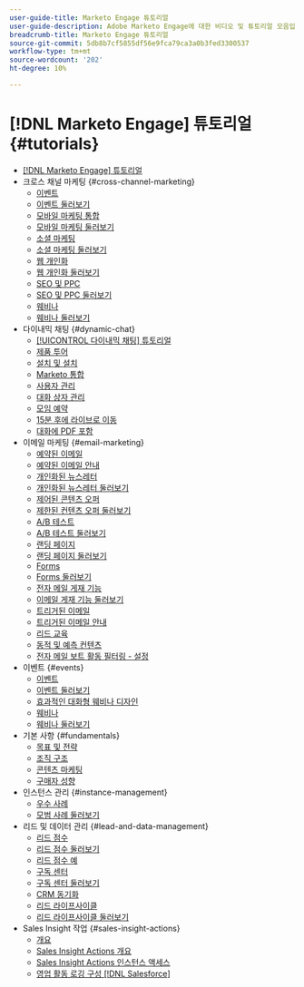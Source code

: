 ```yaml
---
user-guide-title: Marketo Engage 튜토리얼
user-guide-description: Adobe Marketo Engage에 대한 비디오 및 튜토리얼 모음입니다.
breadcrumb-title: Marketo Engage 튜토리얼
source-git-commit: 5db8b7cf5855df56e9fca79ca3a0b3fed3300537
workflow-type: tm+mt
source-wordcount: '202'
ht-degree: 10%

---
```



# [!DNL Marketo Engage] 튜토리얼 {#tutorials}

+ [[!DNL Marketo Engage] 튜토리얼](overview.md)
+ 크로스 채널 마케팅 {#cross-channel-marketing}
   + [이벤트](email-marketing/events-learn.md)
   + [이벤트 둘러보기](email-marketing/events-watch.md)
   + [모바일 마케팅 통합](cross-channel-marketing/mobile-marketing-learn.md)
   + [모바일 마케팅 둘러보기](cross-channel-marketing/mobile-marketing-watch.md)
   + [소셜 마케팅](cross-channel-marketing/social-marketing-learn.md)
   + [소셜 마케팅 둘러보기](cross-channel-marketing/social-marketing-watch.md)
   + [웹 개인화](cross-channel-marketing/web-personalization-learn.md)
   + [웹 개인화 둘러보기](cross-channel-marketing/web-personalization-watch.md)
   + [SEO 및 PPC](cross-channel-marketing/seo-and-ppc-learn.md)
   + [SEO 및 PPC 둘러보기](cross-channel-marketing/seo-and-ppc-watch.md)
   + [웨비나](email-marketing/webinar-learn.md)
   + [웨비나 둘러보기](email-marketing/webinar-watch.md)
+ 다이내믹 채팅 {#dynamic-chat}
   + [[!UICONTROL 다이내믹 채팅] 튜토리얼](dynamic-chat/dynamic-chat-overview.md)
   + [제품 투어](dynamic-chat/product-tour.md)
   + [설치 및 설치](dynamic-chat/setup.md)
   + [Marketo 통합](dynamic-chat/marketo-integration.md)
   + [사용자 관리](dynamic-chat/user-management.md)
   + [대화 상자 관리](dynamic-chat/dialogue-management.md)
   + [모임 예약](dynamic-chat/meeting-booking.md)
   + [15분 후에 라이브로 이동](dynamic-chat/go-live-in-15-minutes.md)
   + [대화에 PDF 포함](dynamic-chat/document-cloud-integration.md)
+ 이메일 마케팅 {#email-marketing}
   + [예약된 이메일](email-marketing/scheduled-email-learn.md)
   + [예약된 이메일 안내](email-marketing/scheduled-email-watch.md)
   + [개인화된 뉴스레터](email-marketing/personalized-newsletter-learn.md)
   + [개인화된 뉴스레터 둘러보기](email-marketing/personalized-newsletter-watch.md)
   + [제어된 콘텐츠 오퍼](email-marketing/gated-content-offer-learn.md)
   + [제한된 컨텐츠 오퍼 둘러보기](email-marketing/gated-content-offer-watch.md)
   + [A/B 테스트](email-marketing/ab-testing-learn.md)
   + [A/B 테스트 둘러보기](email-marketing/ab-testing-watch.md)
   + [랜딩 페이지 ](email-marketing/landing-pages-learn.md)
   + [랜딩 페이지 둘러보기](email-marketing/landing-pages-watch.md)
   + [Forms](email-marketing/forms-learn.md)
   + [Forms 둘러보기](email-marketing/forms-watch.md)
   + [전자 메일 게재 기능](email-marketing/email-deliverability-learn.md)
   + [이메일 게재 기능 둘러보기](email-marketing/email-deliverability-watch.md)
   + [트리거된 이메일](email-marketing/triggered-email-learn.md)
   + [트리거된 이메일 안내](email-marketing/triggered-email-watch.md)
   + [리드 교육](email-marketing/lead-nuturing-learn.md)
   + [동적 및 예측 컨텐츠](email-marketing/dynamic-and-predictive-content-learn.md)
   + [전자 메일 보트 활동 필터링 - 설정](filtering-email-bot-activities/setup.md)
+ 이벤트 {#events}
   + [이벤트](events/events-learn.md)
   + [이벤트 둘러보기](events/events-watch.md)
   + [효과적인 대화형 웨비나 디자인](events/design-an-effective-interactive-webinar.md)
   + [웨비나](events/webinar-learn.md)
   + [웨비나 둘러보기](events/webinar-watch.md)
+ 기본 사항 {#fundamentals}
   + [목표 및 전략](fundamentals/goals-and-strategy-learn.md)
   + [조직 구조](fundamentals/organizational-structure-learn.md)
   + [콘텐츠 마케팅](fundamentals/content-marketing-learn.md)
   + [구매자 성향](fundamentals/buyer-personas-learn.md)
+ 인스턴스 관리 {#instance-management}
   + [우수 사례](instance-management/best-practice-learn.md)
   + [모범 사례 둘러보기](instance-management/best-practice-watch.md)
+ 리드 및 데이터 관리 {#lead-and-data-management}
   + [리드 점수](lead-and-data-management/lead-scoring-learn.md)
   + [리드 점수 둘러보기](lead-and-data-management/lead-scoring-watch.md)
   + [리드 점수 예](lead-and-data-management/lead-scoring.md)
   + [구독 센터](lead-and-data-management/subscription-center-learn.md)
   + [구독 센터 둘러보기](lead-and-data-management/subscription-center-watch.md)
   + [CRM 동기화](lead-and-data-management/crm-sync-learn.md)
   + [리드 라이프사이클](lead-and-data-management/lead-lifecycle-learn.md)
   + [리드 라이프사이클 둘러보기](lead-and-data-management/lead-lifecycle-watch.md)
+ Sales Insight 작업 {#sales-insight-actions}
   + [개요](sales-insight-actions/overview.md)
   + [Sales Insight Actions 개요](sales-insight-actions/sales-insight-actions-overview.md)
   + [Sales Insight Actions 인스턴스 액세스](sales-insight-actions/accessing-your-sales-insight-actions-instance.md)
   + [영업 활동 로깅 구성 [!DNL Salesforce]](sales-insight-actions/configure-sales-activity-logging-to-salesforce.md)